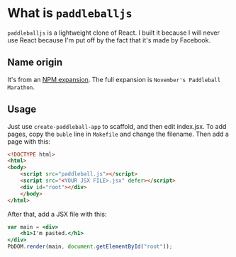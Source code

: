 # What is `paddleballjs`
`paddleballjs` is a lightweight clone of React. I built it because I will never use React because I'm put off by the fact that it's made by Facebook.
## Name origin
It's from an [NPM expansion](https://github.com/npm/npm-expansions/blob/HEAD/expansions.txt). The full expansion is `November's Paddleball Marathon`.
## Usage
Just use `create-paddleball-app` to scaffold, and then edit index.jsx. To add pages, copy the `buble` line in `Makefile` and change the filename. Then add a page with this:
```html
<!DOCTYPE html>
<html>
<body>
    <script src="paddleball.js"></script>
    <script src="<YOUR JSX FILE>.jsx" defer></script>
    <div id="root"></div>
    </body>
</html>
```
After that, add a JSX file with this:
```jsx
var main = <div>
    <h1>I'm pasted.</h1>
</div>
PbDOM.render(main, document.getElementById("root"));
```
